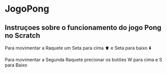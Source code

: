 # JogoPong
## Instruçoes sobre o funcionamento do jogo Pong no Scratch
Para movimentar a Raquete um Seta para cima ⬆️ e Seta para baixo ⬇️

Para movimentar a Segunda Raquete precionar os botões W para cima e S para Baixo 
